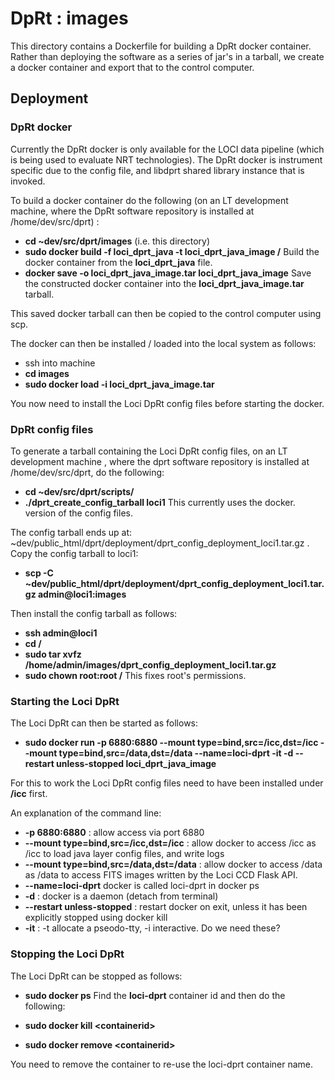 # DpRt : images

This directory contains a Dockerfile for building a DpRt docker container. Rather than deploying the software as a series of jar's in a tarball, we create a docker container and export that to the control computer.

## Deployment

### DpRt docker

Currently the DpRt docker is only available for the LOCI data pipeline (which is being used to evaluate NRT technologies). The DpRt docker is instrument specific due to the config file, and libdprt shared library instance that is invoked.

To build a docker container do the following (on an LT development machine, where the DpRt software repository is installed at /home/dev/src/dprt) :

* **cd ~dev/src/dprt/images** (i.e. this directory)
* **sudo docker build -f loci_dprt_java -t loci_dprt_java_image /** Build the docker container from the **loci_dprt_java** file.
* **docker save -o loci_dprt_java_image.tar loci_dprt_java_image** Save the constructed docker container into the **loci_dprt_java_image.tar** tarball.

This saved docker tarball can then be copied to the control computer using scp.

The docker can then be installed / loaded into the local system as follows:

* ssh into machine
* **cd images**
* **sudo docker load -i loci_dprt_java_image.tar**

You now need to install the Loci DpRt config files before starting the docker.


### DpRt config files

To generate a tarball containing the Loci DpRt config files, on an LT development machine , where the dprt software repository is installed at /home/dev/src/dprt, do the following:

* **cd ~dev/src/dprt/scripts/**
* **./dprt_create_config_tarball loci1** This currently uses the docker.<config file> version of the config files.

The config tarball ends up at: ~dev/public_html/dprt/deployment/dprt_config_deployment_loci1.tar.gz . Copy the config tarball to loci1:

* **scp -C ~dev/public_html/dprt/deployment/dprt_config_deployment_loci1.tar.gz admin@loci1:images**

Then install the config tarball as follows:

* **ssh admin@loci1**
* **cd /**
* **sudo tar xvfz /home/admin/images/dprt_config_deployment_loci1.tar.gz** 
* **sudo chown root:root /** This fixes root's permissions.

### Starting the Loci DpRt

The Loci DpRt can then be started as follows:

* **sudo docker run -p 6880:6880 --mount type=bind,src=/icc,dst=/icc --mount type=bind,src=/data,dst=/data --name=loci-dprt -it -d --restart unless-stopped loci_dprt_java_image**

For this to work the Loci DpRt config files need to have been installed under **/icc** first. 

An explanation of the command line:

* **-p 6880:6880** : allow access via port 6880
* **--mount type=bind,src=/icc,dst=/icc** : allow docker to access /icc as /icc to load java layer config files, and write logs
* **--mount type=bind,src=/data,dst=/data** : allow docker to access /data as /data to access FITS images written by the Loci CCD Flask API. 
* **--name=loci-dprt** docker is called loci-dprt in docker ps
* **-d** : docker is a daemon (detach from terminal)
* **--restart unless-stopped** : restart docker on exit, unless it has been explicitly stopped using docker kill
* **-it** : -t allocate a pseodo-tty, -i interactive. Do we need these?

### Stopping the Loci DpRt

The Loci DpRt can be stopped as follows:

* **sudo docker ps**
Find the **loci-dprt** container id and then do the following:

* **sudo docker kill &lt;containerid&gt;**
* **sudo docker remove &lt;containerid&gt;**

You need to remove the container to re-use the loci-dprt container name.
